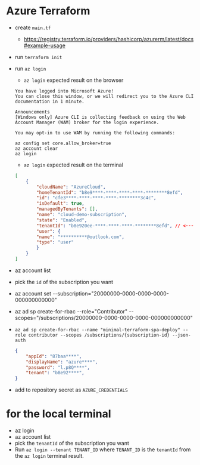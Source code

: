 # Azure Terraform

* create `main.tf`
    * https://registry.terraform.io/providers/hashicorp/azurerm/latest/docs#example-usage
* run `terraform init`
* run `az login`
    * `az login` expected result on the browser
    ```
    You have logged into Microsoft Azure!
    You can close this window, or we will redirect you to the Azure CLI documentation in 1 minute.

    Announcements
    [Windows only] Azure CLI is collecting feedback on using the Web Account Manager (WAM) broker for the login experience.

    You may opt-in to use WAM by running the following commands:

    az config set core.allow_broker=true
    az account clear
    az login

    ```
    * `az login` expected result on the terminal

    ```json
    [
        {
            "cloudName": "AzureCloud",
            "homeTenantId": "b8e9****-****-****-****-********8efd",
            "id": "cfe3****-****-****-****-********3c4c",
            "isDefault": true,
            "managedByTenants": [],
            "name": "cloud-demo-subscription",
            "state": "Enabled",
            "tenantId": "b8e920ee-****-****-****-********8efd", // <--- TENANT_ID
            "user": {
            "name": "**********@outlook.com",
            "type": "user"
            }
        }
    ]
    ```


* az account list
* pick the `id` of the subscription you want
* az account set --subscription="20000000-0000-0000-0000-000000000000"
* az ad sp create-for-rbac --role="Contributor" --scopes="/subscriptions/20000000-0000-0000-0000-000000000000"

* `az ad sp create-for-rbac --name "minimal-terraform-spa-deploy" --role contributor --scopes /subscriptions/{subscription-id} --json-auth`
    ```json
    {
        "appId": "87baa****",
        "displayName": "azure****",
        "password": "l.p8Q****",
        "tenant": "b8e92****",
    }
    ```
* add to repository secret as `AZURE_CREDENTIALS`

# for the local terminal
* az login
* az account list
* pick the `tenantId` of the subscription you want
* Run `az login --tenant TENANT_ID` where `TENANT_ID` is the `tenantId` from the `az login` terminal result.